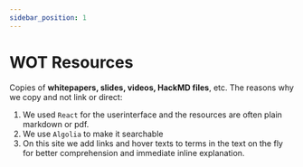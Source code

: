 ```yaml
---
sidebar_position: 1
---
```


# WOT Resources

Copies of **whitepapers, slides, videos, HackMD files**, etc. The reasons why we copy and not link or direct:

1. We used `React` for the userinterface and the resources are often plain markdown or pdf.
2. We use `Algolia` to make it searchable
3. On this site we add links and hover texts to terms in the text on the fly for better comprehension and immediate inline explanation.
